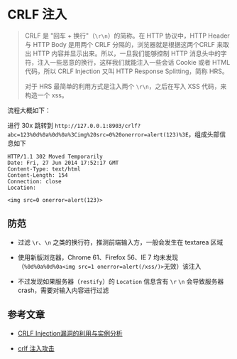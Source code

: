 # CRLF 注入

> CRLF 是 "回车 + 换行"（`\r\n`）的简称。在 HTTP 协议中，HTTP Header 与 HTTP Body 是用两个 CRLF 分隔的，浏览器就是根据这两个CRLF 来取出 HTTP 内容并显示出来。所以，一旦我们能够控制 HTTP 消息头中的字符，注入一些恶意的换行，这样我们就能注入一些会话 Cookie 或者 HTML 代码，所以 CRLF Injection 又叫 HTTP Response Splitting，简称 HRS。
>
> 对于 HRS 最简单的利用方式是注入两个 `\r\n`，之后在写入 XSS 代码，来构造一个 xss。

流程大概如下：

进行 30x 跳转到 `http://127.0.0.1:8903/crlf?abc=123%0d%0a%0d%0a%3Cimg%20src=0%20onerror=alert(123)%3E`，组成头部信息如下

```
HTTP/1.1 302 Moved Temporarily 
Date: Fri, 27 Jun 2014 17:52:17 GMT 
Content-Type: text/html 
Content-Length: 154 
Connection: close 
Location:

<img src=0 onerror=alert(123)>
```

## 防范

* 过滤 `\r`、`\n` 之类的换行符，推测前端输入方，一般会发生在 textarea 区域

* 使用新版浏览器，Chrome 61、Firefox 56、IE 7 均未发现（`%0d%0a%0d%0a<img src=1 onerror=alert(/xss/)>`无效）该注入

* 不过发现如果服务器（`restify`）的 `Location` 信息含有 `\r` `\n` 会导致服务器 crash，需要对输入内容进行过滤

## 参考文章

* [CRLF Injection漏洞的利用与实例分析](http://blog.csdn.net/think_ycx/article/details/50267801)

* [crlf 注入攻击](http://www.cnblogs.com/wfzWebSecuity/p/6648767.html)
